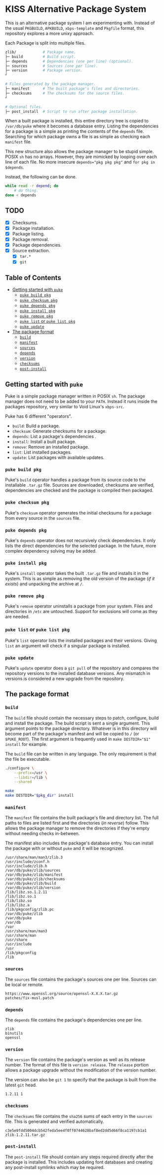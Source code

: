 # KISS Alternative Package System

This is an alternative package system I am experimenting with. Instead of the usual `PKGBUILD`, `APKBUILD`, `xbps-template` and `Pkgfile` format, this repository explores a more unixy approach.

Each Package is split into multiple files.

```sh
zlib/            # Package name.
├─ build         # Build script.
├─ depends       # Dependencies (one per line) (optional).
├─ sources       # Sources (one per line).
├─ version       # Package version.
┘

# Files generated by the package manager.
├─ manifest      # The built package's files and directories.
├─ checksums     # The checksums for the source files.
┘

# Optional files.
├─ post_install  # Script to run after package installation.
```

When a built package is installed, this entire directory tree is copied to `/var/db/puke` where it becomes a database entry. Listing the dependencies for a package is a simple as printing the contents of the `depends` file. Searching for which package owns a file is as simple as checking each `manifest` file.

This new structure also allows the package manager to be stupid simple. POSIX `sh` has no arrays. However, they are mimicked by looping over each line of each file. No more insecure `depends="pkg pkg pkg"` and `for pkg in $depends`.

Instead, the following can be done.

```sh
while read -r depend; do
    # do thing.
done < depends
```

## TODO

- [x] Checksums.
- [x] Package installation.
- [x] Package listing.
- [x] Package removal.
- [x] Package dependencies.
- [x] Source extraction.
    - [x] `tar.*`
    - [x] `git`

## Table of Contents

<!-- vim-markdown-toc GFM -->

* [Getting started with `puke`](#getting-started-with-puke)
    * [`puke build pkg`](#puke-build-pkg)
    * [`puke checksum pkg`](#puke-checksum-pkg)
    * [`puke depends pkg`](#puke-depends-pkg)
    * [`puke install pkg`](#puke-install-pkg)
    * [`puke remove pkg`](#puke-remove-pkg)
    * [`puke list` or `puke list pkg`](#puke-list-or-puke-list-pkg)
    * [`puke update`](#puke-update)
* [The package format](#the-package-format)
    * [`build`](#build)
    * [`manifest`](#manifest)
    * [`sources`](#sources)
    * [`depends`](#depends)
    * [`version`](#version)
    * [`checksums`](#checksums)
    * [`post-install`](#post-install)

<!-- vim-markdown-toc -->


## Getting started with `puke`

Puke is a simple package manager written in POSIX `sh`. The package manager does not need to be added to your `PATH`. Instead it runs inside the packages repository, very similar to Void Linux's `xbps-src`.

Puke has 6 different "operators".

- `build`: Build a package.
- `checksum`: Generate checksums for a package.
- `depends`: List a package's dependencies .
- `install`: Install a built package.
- `remove`: Remove an installed package.
- `list`: List installed packages.
- `update`: List packages with available updates.

### `puke build pkg`

Puke's `build` operator handles a package from its source code to the installable `.tar.gz` file. Sources are downloaded, checksums are verified, dependencies are checked and the package is compiled then packaged.

### `puke checksum pkg`

Puke's `checksum` operator generates the initial checksums for a package from every source in the `sources` file.

### `puke depends pkg`

Puke's `depends` operator does not recursively check dependencies. It only lists the direct dependencies for the selected package. In the future, more complex dependency solving may be added.

### `puke install pkg`

Puke's `install` operator takes the built `.tar.gz` file and installs it in the system. This is as simple as removing the old version of the package (*if it exists*) and unpacking the archive at `/`.

### `puke remove pkg`

Puke's `remove` operator uninstalls a package from your system. Files and directories in `/etc` are untouched. Support for exclusions will come as they are needed.

### `puke list` or `puke list pkg`

Puke's `list` operator lists the installed packages and their versions. Giving `list` an argument will check if a singular package is installed.

### `puke update`

Puke's `update` operator does a `git pull` of the repository and compares the repository versions to the installed database versions. Any mismatch in versions is considered a new upgrade from the repository.


## The package format

### `build`

The `build` file should contain the necessary steps to patch, configure, build and install the package. The build script is sent a single argument. This argument points to the package directory. Whatever is in this directory will become part of the package's manifest and will be copied to `/` (or `$PUKE_ROOT`). The first argument is frequently used in `make DESTDIR="$1" install` for example.

The `build` file can be written in any language. The only requirement is that the file be executable.

```sh
./configure \
    --prefix=/usr \
    --libdir=/lib \
    --shared

make
make DESTDIR="$pkg_dir" install
```

### `manifest`

The `manifest` file contains the built package's file and directory list. The full paths to files are listed first and the directories (*in reverse*) follow. This allows the package manager to remove the directories if they're empty without needing checks in-between.

The manifest also includes the package's database entry. You can install the package with or without `puke` and it will be recognized.

```
/usr/share/man/man3/zlib.3
/usr/include/zconf.h
/usr/include/zlib.h
/var/db/puke/zlib/sources
/var/db/puke/zlib/manifest
/var/db/puke/zlib/checksums
/var/db/puke/zlib/build
/var/db/puke/zlib/version
/lib/libz.so.1.2.11
/lib/libz.so.1
/lib/libz.so
/lib/libz.a
/lib/pkgconfig/zlib.pc
/var/db/puke/zlib
/var/db/puke
/var/db
/var
/usr/share/man/man3
/usr/share/man
/usr/share
/usr/include
/usr
/lib/pkgconfig
/lib
```

### `sources`

The `sources` file contains the package's sources one per line. Sources can be local or remote.

```
https://www.openssl.org/source/openssl-X.X.X.tar.gz
patches/fix-musl.patch
```

### `depends`

The `depends` file contains the package's dependencies one per line.

```
zlib
binutils
openssl
```

### `version`

The `version` file contains the package's version as well as its release number. The format of this file is `version release`. The `release` portion allows a package upgrade without the modification of the version number.

The version can also be `git 1` to specify that the package is built from the latest `git` head.

```
1.2.11 1
```

### `checksums`

The `checksums` file contains the `sha256` sums of each entry in the `sources` file. This is generated and verified automatically.

```
c3e5e9fdd5004dcb542feda5ee4f0ff0744628baf8ed2dd5d66f8ca1197cb1a1  zlib-1.2.11.tar.gz
```

### `post-install`

The `post-install` file should contain any steps required directly after the package is installed. This includes updating font databases and creating any post-install symlinks which may be required.

